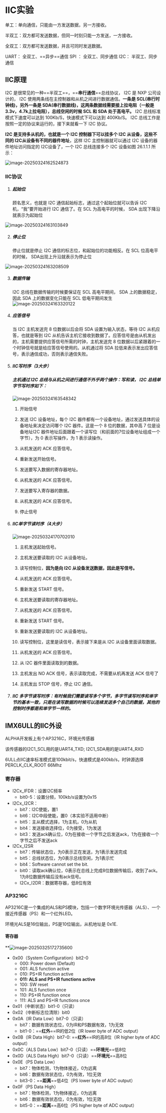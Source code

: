 # IIC实验

单工：单向通信，只能由一方发送数据，另一方接收。

半双工：双方都可发送数据，但同一时刻只能一方发送，一方接收。

全双工：双方都可发送数据，并且可同时发送数据。

UART： 全双工、==异步==通信
SPI ：    全双工、同步通信
I2C：     半双工、同步通信

## IIC原理

I2C 是很常见的一种==半双工==，==**串行通信**==总线协议， I2C 是 NXP 公司设计的， I2C 使用两条线在主控制器和从机之间进行数据通信。**一条是 SCL(串行时钟线)，另外一条是 SDA(串行数据线)，这两条数据线需要接上拉电阻（一般是3.3v，4.7k上拉电阻），总线空闲的时候 SCL 和 SDA 处于高电平。** I2C 总线标准模式下速度可以达到 100Kb/S，快速模式下可以达到 400Kb/S。 I2C 总线工作是按照一定的协议来运行的，接下来就看一下 I2C 协议。

**I2C 是支持多从机的，也就是一个 I2C 控制器下可以挂多个 I2C 从设备，这些不同的 I2C从设备有不同的器件地址**，这样 I2C 主控制器就可以通过 I2C 设备的器件地址访问指定的 I2C设备了，一个 I2C 总线连接多个 I2C 设备如图 26.1.1.1 所示：

![image-20250324162524873](./IIC.assets/image-20250324162524873.png)


### IIC协议
1. ##### 起始位

   顾名思义，也就是 I2C 通信起始标志，通过这个起始位就可以告诉 I2C 机，“我”要开始进行 I2C 通信了。在 SCL 为高电平的时候， SDA 出现下降沿就表示为起始位

  ![image-20250324163103849](./IIC.assets/image-20250324163103849.png)

2. ##### 停止位

   停止位就是停止 I2C 通信的标志位，和起始位的功能相反。在 SCL 位高电平的时候， SDA出现上升沿就表示为停止位

  ![image-20250324163208509](./IIC.assets/image-20250324163208509.png)

3. ##### 数据传输

    I2C 总线在数据传输的时候要保证在 SCL 高电平期间， SDA 上的数据稳定，因此 SDA 上的数据变化只能在 SCL 低电平期间发生
   ​	![image-20250324163320122](./IIC.assets/image-20250324163320122.png)


4. ##### 应答信号

   当 I2C 主机发送完 8 位数据以后会将 SDA 设置为输入状态，等待 I2C 从机应答，也就是等到 I2C 从机告诉主机它接收到数据了。应答信号是由从机发出的，主机需要提供应答信号所需的时钟，主机发送完 8 位数据以后紧跟着的一个时钟信号就是给应答信号使用的。从机通过将 SDA 拉低来表示发出应答信号，表示通信成功，否则表示通信失败。

5. ##### IIC写时序（3大步）

   ##### 主机通过 I2C 总线与从机之间进行通信不外乎两个操作：写和读， I2C 总线单字节写时序如下：

   ![image-20250324163548342](./IIC.assets/image-20250324163548342.png)

   1. 开始信号

   2. 发送 I2C 设备地址，每个 I2C 器件都有一个设备地址，通过发送具体的设备地址来决定访问哪个 I2C 器件。这是一个 8 位的数据，其中高 7 位是设备地址I2C 器件地址后面跟着一个读写位（和前面的7位设备地址组成一个字节），为 0 表示写操作，为 1 表示读操作。

   3. 从机发送的 ACK 应答信号。

      

   4. 重新发送开始信号。

   5. 发送要写入数据的寄存器地址。

   6. 从机发送的 ACK 应答信号。

      

   7. 发送要写入寄存器的数据。

   8. 从机发送的 ACK 应答信号。

   9. 停止信号

6. ##### IIC单字节读时序（4大步）

   ![image-20250324170702010](./IIC.assets/image-20250324170702010.png)

   1. 主机发送起始信号。

   2. 主机发送要读取的 I2C 从设备地址。

   3. 读写控制位，**因为是向 I2C 从设备发送数据，因此是写信号。**

   4. 从机发送的 ACK 应答信号。

      

   5. 重新发送 START 信号。

   6. 主机发送要读取的寄存器地址。

   7. 从机发送的 ACK 应答信号。

      

   8. 重新发送 START 信号。

   9. 重新发送要读取的 I2C 从设备地址。

   10. 读写控制位，这里是读信号，表示接下来是从 I2C 从设备里面读取数据。

   11. 从机发送的 ACK 应答信号。

       

   12. 从 I2C 器件里面读取到的数据。

   13. 主机发出 NO ACK 信号，表示读取完成，不需要从机再发送 ACK 信号了

   14. 主机发出 STOP 信号，停止 I2C 通信。

7. ##### IIC 多字节读写时序：有时候我们需要读写多个字节，多字节读写时序和单字节的基本一致，只是在读写数据的时候可以连续发送多个自己的数据，其他的控制时序都是和单字节一样的。




## IMX6ULL的IIC外设

ALPHA开发板上有个AP3216C，环境光传感器

该传感器的I2C1_SCL用的是UART4_TXD;	I2C1_SDA用的是UART4_RXD

6ULL点IIC速率标准模式是100kbit/s，快速模式是400kb/s，时钟源选择PERCLK_CLK_ROOT 66Mhz



### 寄存器
- I2Cx_IFDR：设置I2C频率
  - bit0-5：设置分频，100kb/s设置为0x15
- I2Cx_I2CR：
	- bit7：I2C使能，置1
	- bit6：I2C中段使能，置0（本实验不适用中断）
	- bit5：主从模式选择，1为主机，0为从机
	- bit4：发送接收选择位，0为接受，1为发送
	- bit3：发送ack确认位，0为在接收一个字节之后发送ack，1为在接收一个字节之后不发送ack
- I2Cx_I2SR
	- bit7：传输状态位，为0表示正在发送，为1表示发送完成
	- bit5：总线状态位，为0表示总线空闲，为1表示忙
	- bit4：Software cannot set the bit.
	- bit0：读取ack确认位，0表示在总线上完成8位数据传输后，收到了ack。1为8位数据传输后没有ack信号。
	- I2Cx_I2DR：数据寄存器，低8位有效






### AP3216C

AP3216C是一个集成的ALS和PS模块，包括一个数字环境光传感器（ALS）、一个接近传感器（PS）和一个红外LED。

环境光ALS是16位输出，PS是10位输出，从机地址是 0x1E.

#### 寄存器

**![image-20250325172735600](./IIC.assets/image-20250325172735600.png)

- 0x00（System Configuration）bit2-0
	- 000: Power down (Default)
	- 001: ALS function active
	- 010: PS+IR function active
	- **011: ALS and PS+IR functions active**
	- 100: SW reset
	- 101: ALS function once
	- 110: PS+IR function once
	- 111: ALS and PS+IR functions once
- 0x01（中断状态）bit1-0（只读）
- 0x02（中断标志位清除）bit0
- 0x0A（IR Data Low）bit7-0（只读）
	- bit7：数据有效状态位，0为IR和PS数据有效，1为无效
	- bit1-0：==**红外**==IR的低2位（IR lower byte of ADC output）
- 0x0B（IR Data High）bit7-0: ==**红外**==IR的高8位（IR higher byte of ADC output）
- 0x0C（ALS Data Low）bit7-0（只读）==**环境光**==低8位
- 0x0D（ALS Data High）bit7-0（只读）==**环境光**==高8位
- 0x0E（PS Data Low）
  - bit7：物体检测，1为物体接近，0为远离
  - bit6：数据有效状态位，0为有效，1位无效
  - bit3-0：==**距离**==低4位（PS lower byte of ADC output）
- 0x0F（PS Data High）
  - bit7：物体检测，1为物体接近，0为远离
  - bit6：数据有效状态位，0为有效，1位无效
  - bit5-0：==**距离**==高6位（PS higher byte of ADC output）

